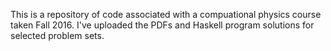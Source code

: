 This is a repository of code associated with a compuational physics course taken Fall 2016. 
I've uploaded the PDFs and Haskell program solutions for selected problem sets. 
